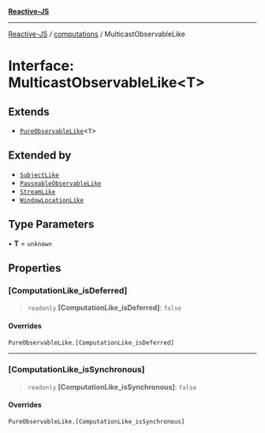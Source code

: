 [**Reactive-JS**](../../README.md)

***

[Reactive-JS](../../README.md) / [computations](../README.md) / MulticastObservableLike

# Interface: MulticastObservableLike\<T\>

## Extends

- [`PureObservableLike`](PureObservableLike.md)\<`T`\>

## Extended by

- [`SubjectLike`](SubjectLike.md)
- [`PauseableObservableLike`](PauseableObservableLike.md)
- [`StreamLike`](StreamLike.md)
- [`WindowLocationLike`](../../integrations/web/interfaces/WindowLocationLike.md)

## Type Parameters

• **T** = `unknown`

## Properties

### \[ComputationLike\_isDeferred\]

> `readonly` **\[ComputationLike\_isDeferred\]**: `false`

#### Overrides

`PureObservableLike.[ComputationLike_isDeferred]`

***

### \[ComputationLike\_isSynchronous\]

> `readonly` **\[ComputationLike\_isSynchronous\]**: `false`

#### Overrides

`PureObservableLike.[ComputationLike_isSynchronous]`
